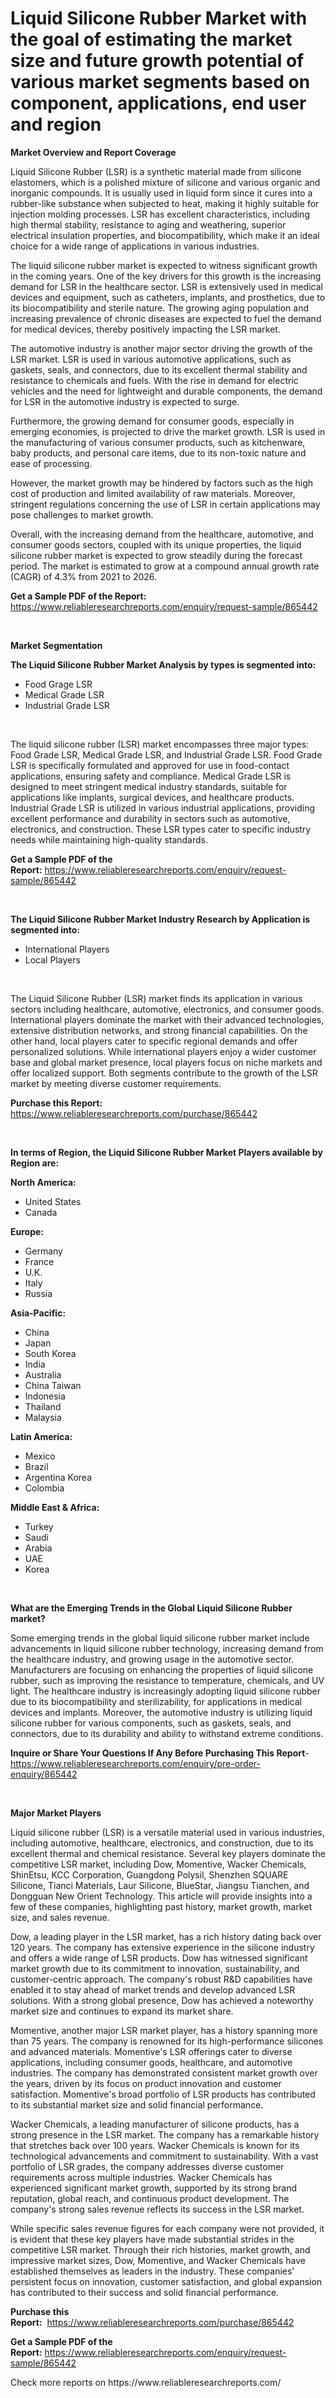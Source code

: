 <p><h1>Liquid Silicone Rubber Market with the goal of estimating the market size and future growth potential of various market segments based on component, applications, end user and region</h1></p><p><strong>Market Overview and Report Coverage</strong></p>
<p><p>Liquid Silicone Rubber (LSR) is a synthetic material made from silicone elastomers, which is a polished mixture of silicone and various organic and inorganic compounds. It is usually used in liquid form since it cures into a rubber-like substance when subjected to heat, making it highly suitable for injection molding processes. LSR has excellent characteristics, including high thermal stability, resistance to aging and weathering, superior electrical insulation properties, and biocompatibility, which make it an ideal choice for a wide range of applications in various industries.</p><p>The liquid silicone rubber market is expected to witness significant growth in the coming years. One of the key drivers for this growth is the increasing demand for LSR in the healthcare sector. LSR is extensively used in medical devices and equipment, such as catheters, implants, and prosthetics, due to its biocompatibility and sterile nature. The growing aging population and increasing prevalence of chronic diseases are expected to fuel the demand for medical devices, thereby positively impacting the LSR market.</p><p>The automotive industry is another major sector driving the growth of the LSR market. LSR is used in various automotive applications, such as gaskets, seals, and connectors, due to its excellent thermal stability and resistance to chemicals and fuels. With the rise in demand for electric vehicles and the need for lightweight and durable components, the demand for LSR in the automotive industry is expected to surge.</p><p>Furthermore, the growing demand for consumer goods, especially in emerging economies, is projected to drive the market growth. LSR is used in the manufacturing of various consumer products, such as kitchenware, baby products, and personal care items, due to its non-toxic nature and ease of processing.</p><p>However, the market growth may be hindered by factors such as the high cost of production and limited availability of raw materials. Moreover, stringent regulations concerning the use of LSR in certain applications may pose challenges to market growth.</p><p>Overall, with the increasing demand from the healthcare, automotive, and consumer goods sectors, coupled with its unique properties, the liquid silicone rubber market is expected to grow steadily during the forecast period. The market is estimated to grow at a compound annual growth rate (CAGR) of 4.3% from 2021 to 2026.</p></p>
<p><strong>Get a Sample PDF of the Report:</strong> <a href="https://www.reliableresearchreports.com/enquiry/request-sample/865442">https://www.reliableresearchreports.com/enquiry/request-sample/865442</a></p>
<p>&nbsp;</p>
<p><strong>Market Segmentation</strong></p>
<p><strong>The Liquid Silicone Rubber Market Analysis by types is segmented into:</strong></p>
<p><ul><li>Food Grage LSR</li><li>Medical Grade LSR</li><li>Industrial Grade LSR</li></ul></p>
<p>&nbsp;</p>
<p><p>The liquid silicone rubber (LSR) market encompasses three major types: Food Grade LSR, Medical Grade LSR, and Industrial Grade LSR. Food Grade LSR is specifically formulated and approved for use in food-contact applications, ensuring safety and compliance. Medical Grade LSR is designed to meet stringent medical industry standards, suitable for applications like implants, surgical devices, and healthcare products. Industrial Grade LSR is utilized in various industrial applications, providing excellent performance and durability in sectors such as automotive, electronics, and construction. These LSR types cater to specific industry needs while maintaining high-quality standards.</p></p>
<p><strong>Get a Sample PDF of the Report:</strong>&nbsp;<a href="https://www.reliableresearchreports.com/enquiry/request-sample/865442">https://www.reliableresearchreports.com/enquiry/request-sample/865442</a></p>
<p>&nbsp;</p>
<p><strong>The Liquid Silicone Rubber Market Industry Research by Application is segmented into:</strong></p>
<p><ul><li>International Players</li><li>Local Players</li></ul></p>
<p>&nbsp;</p>
<p><p>The Liquid Silicone Rubber (LSR) market finds its application in various sectors including healthcare, automotive, electronics, and consumer goods. International players dominate the market with their advanced technologies, extensive distribution networks, and strong financial capabilities. On the other hand, local players cater to specific regional demands and offer personalized solutions. While international players enjoy a wider customer base and global market presence, local players focus on niche markets and offer localized support. Both segments contribute to the growth of the LSR market by meeting diverse customer requirements.</p></p>
<p><strong>Purchase this Report:</strong>&nbsp; <a href="https://www.reliableresearchreports.com/purchase/865442">https://www.reliableresearchreports.com/purchase/865442</a></p>
<p>&nbsp;</p>
<p><strong>In terms of Region, the Liquid Silicone Rubber Market Players available by Region are:</strong></p>
<p>
    <p> <strong> North America: </strong>
        <ul>
            <li>United States</li>
            <li>Canada</li>
        </ul>
        </p> 
    <p> <strong> Europe: </strong>
        <ul>
            <li>Germany</li>
            <li>France</li>
            <li>U.K.</li>
            <li>Italy</li>
            <li>Russia</li>
        </ul>
        </p> 
    <p> <strong> Asia-Pacific: </strong>
        <ul>
            <li>China</li>
            <li>Japan</li>
            <li>South Korea</li>
            <li>India</li>
            <li>Australia</li>
            <li>China Taiwan</li>
            <li>Indonesia</li>
            <li>Thailand</li>
            <li>Malaysia</li>
        </ul>
        </p> 
    <p> <strong> Latin America: </strong>
        <ul>
            <li>Mexico</li>
            <li>Brazil</li>
            <li>Argentina Korea</li>
            <li>Colombia</li>
        </ul>
        </p> 
    <p> <strong> Middle East & Africa: </strong>
        <ul>
            <li>Turkey</li>
            <li>Saudi</li>
            <li>Arabia</li>
            <li>UAE</li>
            <li>Korea</li>
        </ul>
    </p>
    </p>
<p>&nbsp;</p>
<p><strong>What are the Emerging Trends in the Global Liquid Silicone Rubber market?</strong></p>
<p><p>Some emerging trends in the global liquid silicone rubber market include advancements in liquid silicone rubber technology, increasing demand from the healthcare industry, and growing usage in the automotive sector. Manufacturers are focusing on enhancing the properties of liquid silicone rubber, such as improving the resistance to temperature, chemicals, and UV light. The healthcare industry is increasingly adopting liquid silicone rubber due to its biocompatibility and sterilizability, for applications in medical devices and implants. Moreover, the automotive industry is utilizing liquid silicone rubber for various components, such as gaskets, seals, and connectors, due to its durability and ability to withstand extreme conditions.</p></p>
<p><strong>Inquire or Share Your Questions If Any Before Purchasing This Report</strong>- <a href="https://www.reliableresearchreports.com/enquiry/pre-order-enquiry/865442">https://www.reliableresearchreports.com/enquiry/pre-order-enquiry/865442</a></p>
<p>&nbsp;</p>
<p><strong>Major Market Players</strong></p>
<p><p>Liquid silicone rubber (LSR) is a versatile material used in various industries, including automotive, healthcare, electronics, and construction, due to its excellent thermal and chemical resistance. Several key players dominate the competitive LSR market, including Dow, Momentive, Wacker Chemicals, ShinEtsu, KCC Corporation, Guangdong Polysil, Shenzhen SQUARE Silicone, Tianci Materials, Laur Silicone, BlueStar, Jiangsu Tianchen, and Dongguan New Orient Technology. This article will provide insights into a few of these companies, highlighting past history, market growth, market size, and sales revenue.</p><p>Dow, a leading player in the LSR market, has a rich history dating back over 120 years. The company has extensive experience in the silicone industry and offers a wide range of LSR products. Dow has witnessed significant market growth due to its commitment to innovation, sustainability, and customer-centric approach. The company's robust R&D capabilities have enabled it to stay ahead of market trends and develop advanced LSR solutions. With a strong global presence, Dow has achieved a noteworthy market size and continues to expand its market share.</p><p>Momentive, another major LSR market player, has a history spanning more than 75 years. The company is renowned for its high-performance silicones and advanced materials. Momentive's LSR offerings cater to diverse applications, including consumer goods, healthcare, and automotive industries. The company has demonstrated consistent market growth over the years, driven by its focus on product innovation and customer satisfaction. Momentive's broad portfolio of LSR products has contributed to its substantial market size and solid financial performance.</p><p>Wacker Chemicals, a leading manufacturer of silicone products, has a strong presence in the LSR market. The company has a remarkable history that stretches back over 100 years. Wacker Chemicals is known for its technological advancements and commitment to sustainability. With a vast portfolio of LSR grades, the company addresses diverse customer requirements across multiple industries. Wacker Chemicals has experienced significant market growth, supported by its strong brand reputation, global reach, and continuous product development. The company's strong sales revenue reflects its success in the LSR market.</p><p>While specific sales revenue figures for each company were not provided, it is evident that these key players have made substantial strides in the competitive LSR market. Through their rich histories, market growth, and impressive market sizes, Dow, Momentive, and Wacker Chemicals have established themselves as leaders in the industry. These companies' persistent focus on innovation, customer satisfaction, and global expansion has contributed to their success and solid financial performance.</p></p>
<p><strong>Purchase this Report:</strong>&nbsp;&nbsp;<a href="https://www.reliableresearchreports.com/purchase/865442">https://www.reliableresearchreports.com/purchase/865442</a></p>
<p></p>
<p><strong>Get a Sample PDF of the Report:</strong>&nbsp;<a href="https://www.reliableresearchreports.com/enquiry/request-sample/865442">https://www.reliableresearchreports.com/enquiry/request-sample/865442</a></p>
<p>Check more reports on https://www.reliableresearchreports.com/</p>
